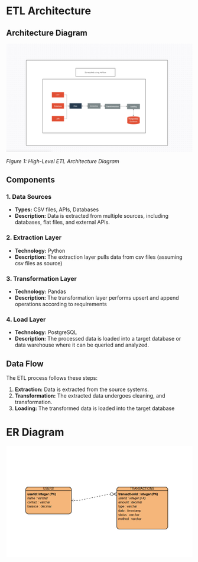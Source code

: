 
# ETL Architecture

## Architecture Diagram

![ETL Architecture](architecture.png)

*Figure 1: High-Level ETL Architecture Diagram*

## Components

### 1. Data Sources

- **Types:** CSV files, APIs, Databases
- **Description:** Data is extracted from multiple sources, including databases, flat files, and external APIs.

### 2. Extraction Layer

- **Technology:**  Python
- **Description:** The extraction layer pulls data from csv files (assuming csv files as source)
### 3. Transformation Layer

- **Technology:**  Pandas
- **Description:** The transformation layer performs upsert and append operations according to requirements

### 4. Load Layer

- **Technology:** PostgreSQL
- **Description:** The processed data is loaded into a target database or data warehouse where it can be queried and analyzed.



## Data Flow

The ETL process follows these steps:

1. **Extraction:** Data is extracted from the source systems.
2. **Transformation:** The extracted data undergoes cleaning, and transformation.
3. **Loading:** The transformed data is loaded into the target database



# ER Diagram


![ETL Architecture](data-model.png)

